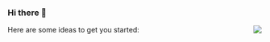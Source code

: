 ### Hi there 👋
<img align="right" src="https://github-readme-stats.vercel.app/api?username=Marcus-Lacia&show_icons=true&count_private=true&icon_color=BA55D3&text_color=718096&bg_color=ffffff"/>

Here are some ideas to get you started:



